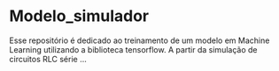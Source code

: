 # Modelo_simulador
Esse repositório é dedicado ao treinamento de um modelo em Machine Learning utilizando a biblioteca tensorflow. A partir da simulação de circuitos RLC série ...
